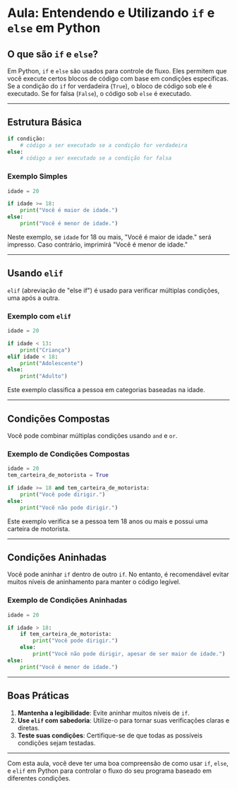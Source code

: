 # Aula: Entendendo e Utilizando `if` e `else` em Python

## O que são `if` e `else`?

Em Python, `if` e `else` são usados para controle de fluxo. Eles permitem que você execute certos blocos de código com base em condições específicas. Se a condição do `if` for verdadeira (`True`), o bloco de código sob ele é executado. Se for falsa (`False`), o código sob `else` é executado.

---

## Estrutura Básica

```python
if condição:
    # código a ser executado se a condição for verdadeira
else:
    # código a ser executado se a condição for falsa
```

### Exemplo Simples

```python
idade = 20

if idade >= 18:
    print("Você é maior de idade.")
else:
    print("Você é menor de idade.")
```

Neste exemplo, se `idade` for 18 ou mais, "Você é maior de idade." será impresso. Caso contrário, imprimirá "Você é menor de idade."

---

## Usando `elif`

`elif` (abreviação de "else if") é usado para verificar múltiplas condições, uma após a outra.

### Exemplo com `elif`

```python
idade = 20

if idade < 13:
    print("Criança")
elif idade < 18:
    print("Adolescente")
else:
    print("Adulto")
```

Este exemplo classifica a pessoa em categorias baseadas na idade.

---

## Condições Compostas

Você pode combinar múltiplas condições usando `and` e `or`.

### Exemplo de Condições Compostas

```python
idade = 20
tem_carteira_de_motorista = True

if idade >= 18 and tem_carteira_de_motorista:
    print("Você pode dirigir.")
else:
    print("Você não pode dirigir.")
```

Este exemplo verifica se a pessoa tem 18 anos ou mais e possui uma carteira de motorista.

---

## Condições Aninhadas

Você pode aninhar `if` dentro de outro `if`. No entanto, é recomendável evitar muitos níveis de aninhamento para manter o código legível.

### Exemplo de Condições Aninhadas

```python
idade = 20

if idade > 18:
    if tem_carteira_de_motorista:
        print("Você pode dirigir.")
    else:
        print("Você não pode dirigir, apesar de ser maior de idade.")
else:
    print("Você é menor de idade.")
```

---

## Boas Práticas

1. **Mantenha a legibilidade**: Evite aninhar muitos níveis de `if`.
2. **Use `elif` com sabedoria**: Utilize-o para tornar suas verificações claras e diretas.
3. **Teste suas condições**: Certifique-se de que todas as possíveis condições sejam testadas.

---

Com esta aula, você deve ter uma boa compreensão de como usar `if`, `else`, e `elif` em Python para controlar o fluxo do seu programa baseado em diferentes condições.
